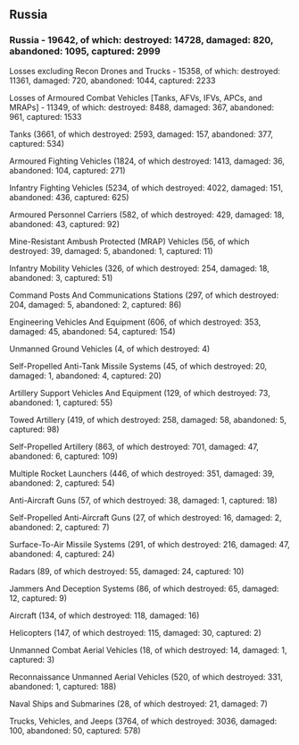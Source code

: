 
 
 ## Russia
 
 ### Russia - 19642, of which: destroyed: 14728, damaged: 820, abandoned: 1095, captured: 2999

 Losses excluding Recon Drones and Trucks - 15358, of which: destroyed: 11361, damaged: 720, abandoned: 1044, captured: 2233

 Losses of Armoured Combat Vehicles [Tanks, AFVs, IFVs, APCs, and MRAPs] - 11349, of which: destroyed: 8488, damaged: 367, abandoned: 961, captured: 1533

 

 

 Tanks (3661, of which destroyed: 2593, damaged: 157, abandoned: 377, captured: 534)

 Armoured Fighting Vehicles (1824, of which destroyed: 1413, damaged: 36, abandoned: 104, captured: 271)

 Infantry Fighting Vehicles (5234, of which destroyed: 4022, damaged: 151, abandoned: 436, captured: 625)

 Armoured Personnel Carriers (582, of which destroyed: 429, damaged: 18, abandoned: 43, captured: 92)

 Mine-Resistant Ambush Protected (MRAP) Vehicles (56, of which destroyed: 39, damaged: 5, abandoned: 1, captured: 11)

 Infantry Mobility Vehicles (326, of which destroyed: 254, damaged: 18, abandoned: 3, captured: 51)

 Command Posts And Communications Stations (297, of which destroyed: 204, damaged: 5, abandoned: 2, captured: 86)

 Engineering Vehicles And Equipment (606, of which destroyed: 353, damaged: 45, abandoned: 54, captured: 154)

 Unmanned Ground Vehicles (4, of which destroyed: 4)

 Self-Propelled Anti-Tank Missile Systems (45, of which destroyed: 20, damaged: 1, abandoned: 4, captured: 20)

 Artillery Support Vehicles And Equipment (129, of which destroyed: 73, abandoned: 1, captured: 55)

 Towed Artillery (419, of which destroyed: 258, damaged: 58, abandoned: 5, captured: 98)

 Self-Propelled Artillery (863, of which destroyed: 701, damaged: 47, abandoned: 6, captured: 109)

 Multiple Rocket Launchers (446, of which destroyed: 351, damaged: 39, abandoned: 2, captured: 54)

 Anti-Aircraft Guns (57, of which destroyed: 38, damaged: 1, captured: 18)

 Self-Propelled Anti-Aircraft Guns (27, of which destroyed: 16, damaged: 2, abandoned: 2, captured: 7)

 Surface-To-Air Missile Systems (291, of which destroyed: 216, damaged: 47, abandoned: 4, captured: 24)

 Radars (89, of which destroyed: 55, damaged: 24, captured: 10)

 Jammers And Deception Systems (86, of which destroyed: 65, damaged: 12, captured: 9)

 Aircraft (134, of which destroyed: 118, damaged: 16)

 Helicopters (147, of which destroyed: 115, damaged: 30, captured: 2)

 Unmanned Combat Aerial Vehicles (18, of which destroyed: 14, damaged: 1, captured: 3)

 Reconnaissance Unmanned Aerial Vehicles (520, of which destroyed: 331, abandoned: 1, captured: 188)

 Naval Ships and Submarines (28, of which destroyed: 21, damaged: 7)

 Trucks, Vehicles, and Jeeps (3764, of which destroyed: 3036, damaged: 100, abandoned: 50, captured: 578)

